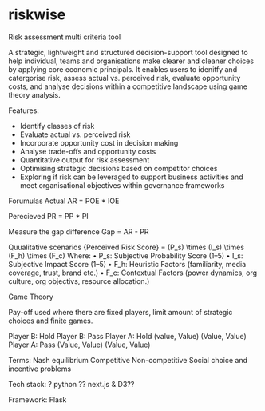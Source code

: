 # riskwise
Risk assessment multi criteria tool

A strategic, lightweight and structured decision-support tool designed to help individual, teams and organisations make clearer and cleaner choices by applying core economic principals. It enables users to idenitfy and catergorise risk, assess actual vs. perceived risk, evaluate opportunity costs, and analyse decisions within a competitive landscape using game theory analysis. 

Features:

- Identify classes of risk
- Evaluate actual vs. perceived risk
- Incorporate opportunity cost in decision making
- Analyse trade-offs and opportunity costs
- Quantitative output for risk assessment
- Optimising strategic decisions based on competitor choices 
- Exploring if risk can be leveraged to support business activities and meet organisational objectives within governance frameworks



Forumulas 
Actual 
AR = POE * IOE

Perecieved
PR = PP * PI

Measure the gap difference
Gap = AR - PR

Quualitative scenarios
{Perceived Risk Score} = (P_s) \times (I_s) \times (F_h) \times (F_c)
Where:
	•	P_s: Subjective Probability Score (1–5)
	•	I_s: Subjective Impact Score (1–5)
	•	F_h: Heuristic Factors (familiarity, media coverage, trust, brand etc.)
	•	F_c: Contextual Factors (power dynamics, org culture, org objectivs, resource allocation.)



Game Theory

Pay-off used where there are fixed players, limit amount of strategic choices and finite games.


Player B: Hold
Player B: Pass
Player A: Hold
(value, Value)
(Value, Value)
Player A: Pass
(Value, Value)
(Value, Value)


Terms:
Nash equilibrium
Competitive
Non-competitive 
Social choice and incentive problems



Tech stack:
?
python 
?? next.js & D3??

Framework:
Flask





